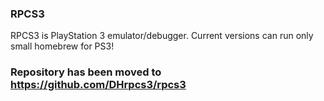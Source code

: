 ### RPCS3 ###

RPCS3 is PlayStation 3 emulator/debugger.
Current versions can run only small homebrew for PS3!

### Repository has been moved to https://github.com/DHrpcs3/rpcs3 ###